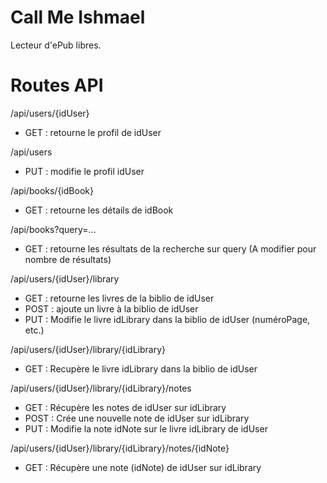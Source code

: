 # Call Me Ishmael

Lecteur d'ePub libres.

# Routes API

/api/users/{idUser}
- GET : retourne le profil de idUser

/api/users
- PUT : modifie le profil idUser

/api/books/{idBook}
- GET : retourne les détails de idBook

/api/books?query=...
- GET : retourne les résultats de la recherche sur query (A modifier pour nombre de résultats)

/api/users/{idUser}/library
- GET : retourne les livres de la biblio de idUser
- POST : ajoute un livre à la biblio de idUser
- PUT : Modifie le livre idLibrary dans la biblio de idUser (numéroPage, etc.)

/api/users/{idUser}/library/{idLibrary}
- GET : Recupère le livre idLibrary dans la biblio de idUser

/api/users/{idUser}/library/{idLibrary}/notes
- GET : Récupère les notes de idUser sur idLibrary
- POST : Crée une nouvelle note de idUser sur idLibrary
- PUT : Modifie la note idNote sur le livre idLibrary de idUser

/api/users/{idUser}/library/{idLibrary}/notes/{idNote}
- GET : Récupère une note (idNote) de idUser sur idLibrary
